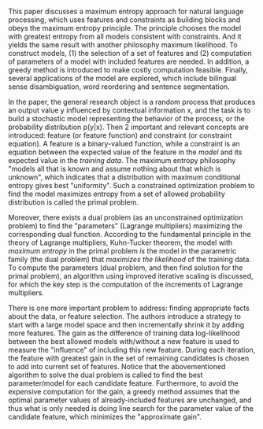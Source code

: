 This paper discusses a maximum entropy approach for natural language processing, which uses features and constraints as building blocks and obeys the maximum entropy principle. The principle chooses the model with greatest entropy from all models consistent with constraints. And it yields the same result with another philosophy maximum likelihood. To construct models, (1) the selection of a set of features and (2) computation of parameters of a model with included features are needed. In addition, a greedy method is introduced to make costly computation feasible. Finally, several applications of the model are explored, which include bilingual sense disambiguation, word reordering and sentence segmentation.

In the paper, the general research object is a random process that produces an output value y influenced by contextual information x, and the task is to build a stochastic model representing the behavior of the process, or the probability distribution p(y|x). Then 2 important and relevant concepts are introduced: feature (or feature function) and constraint (or constraint equation). A feature is a binary-valued function, while a constraint is an equation between the expected value of the feature in the _model_ and its expected value in the _training data_. The maximum entropy philosophy &quot;models all that is known and assume nothing about that which is unknown&quot;, which indicates that a distribution with maximum conditional entropy gives best &quot;uniformity&quot;. Such a constrained optimization problem to find the model maximizes entropy from a set of allowed probability distribution is called the primal problem.

Moreover, there exists a dual problem (as an unconstrained optimization problem) to find the &quot;parameters&quot; (Lagrange multipliers) maximizing the corresponding dual function. According to the fundamental principle in the theory of Lagrange multipliers, Kuhn-Tucker theorem, the model with _maximum entropy_ in the primal problem _is_ the model in the parametric family (the dual problem) that _maximizes the likelihood_ of the training data. To compute the parameters (dual problem, and then find solution for the primal problem), an algorithm using improved iterative scaling is discussed, for which the key step is the computation of the increments of Lagrange multipliers.

There is one more important problem to address: finding appropriate facts about the data, or feature selection. The authors introduce a strategy to start with a large model space and then incrementally shrink it by adding more features. The gain as the difference of training data log-likelihood between the best allowed models with/without a new feature is used to measure the &quot;influence&quot; of including this new feature. During each iteration, the feature with greatest gain in the set of remaining candidates is chosen to add into current set of features. Notice that the abovementioned algorithm to solve the dual problem is called to find the best parameter/model for each candidate feature. Furthermore, to avoid the expensive computation for the gain, a greedy method assumes that the optimal parameter values of already-included features are unchanged, and thus what is only needed is doing line search for the parameter value of the candidate feature, which minimizes the &quot;approximate gain&quot;.